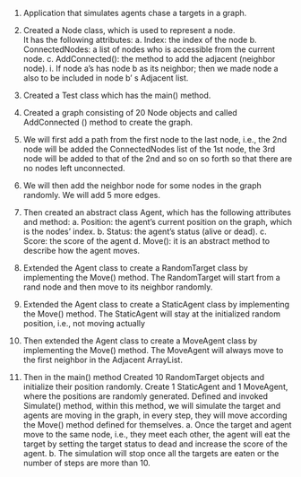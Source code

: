 1.	Application that simulates agents chase a targets in a graph. 
2.	Created a Node class, which is used to represent a node.  
It has the following attributes:
a.	Index: the index of the node
b.	ConnectedNodes: a list of nodes who is accessible from the current node.
c.	AddConnected(): the method to add the adjacent (neighbor node). 
i.	If node a’s has node b as its neighbor; then we made node a also to be included in node b’ s Adjacent list.  
3.	Created a Test class which has the main() method. 

4.	Created a graph consisting of 20 Node objects and called AddConnected () method to create the graph.
5.	We will first add a path from the first node to the last node, i.e., the 2nd node will be added the ConnectedNodes list of the 1st node, the 3rd node will be added to that of the 2nd and so on so forth so that there are no nodes left unconnected. 
6.	We will then add the neighbor node for some nodes in the graph randomly. We will add 5 more edges.  
7.	Then created an abstract class Agent, which has the following attributes and method: 
a.	Position: the agent’s current position on the graph, which is the nodes’ index.
b.	Status:   the agent’s status (alive or dead).
c.	Score:   the score of the agent 
d.	Move(): it is an abstract method to describe how the agent moves. 
8.	Extended the Agent class to create a RandomTarget class by implementing the Move() method. The RandomTarget will start from a rand node and then move to its neighbor randomly.
9.	Extended the Agent class to create a StaticAgent class by implementing the Move() method. The StaticAgent will stay at the initialized random position, i.e., not moving actually
10.	Then extended the Agent class to create a MoveAgent class by implementing the Move() method. The MoveAgent will always move to the first neighbor in the Adjacent ArrayList. 

11.	Then in the main() method
Created 10 RandomTarget objects and initialize their position randomly. 
Create 1 StaticAgent and 1 MoveAgent, where the positions are randomly generated.
Defined and invoked Simulate() method, within this method, we will simulate the target and agents are moving in the graph, in every step, they will move according the Move() method defined for themselves. 
a.	Once the target and agent move to the same node, i.e., they meet each other, the agent will eat the target by setting the target status to dead and increase the score of the agent. 
b.	The simulation will stop once all the targets are eaten or the number of steps are more than 10.
